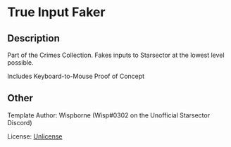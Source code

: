 # True Input Faker

## Description

Part of the Crimes Collection. Fakes inputs to Starsector at the lowest level possible.

Includes Keyboard-to-Mouse Proof of Concept

## Other

Template Author: Wispborne (Wisp#0302 on the Unofficial Starsector Discord)

License: [Unlicense](https://github.com/davidwhitman/starsector-mod-template/blob/master/LICENSE)
